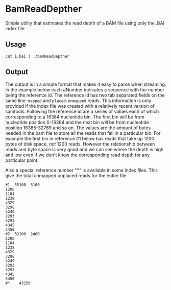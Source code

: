 # BamReadDepther
Simple utility that estimates the read depth of a BAM file using only the .BAI index file

## Usage
```
cat 1.bai | ./bamReadDepther
```

## Output
The output is in a simple format that makes it easy to parse when streaming. In the example below each #Number indicates a sequence with the number being the reference id. The reference id has two tab separated fields on the same line: ```mapped``` and ```placed-unmapped``` reads. This information is only provided if the index file was created with a relatively recent version of samtools. Following the reference id are a series of values each of which corresponding to a 16384 nucleotide bin. The first bin will be from nucleotide position 0-16384 and the next bin will be from nucleotide position 16385-32769 and so on. The values are the amount of bytes needed in the bam file to store all the reads that fall in a particular bin. For example the first bin in reference #1 below has reads that take up 1200 bytes of disk space, *not* 1200 reads. However the relationship between reads and byte space is very good and we can see where the depth is high and low even if we don't know the corresponding read depth for any particular point.

Also a special reference number "*" is available in some index files. This give the total unmapped unplaced reads for the entire file.
```
#1  35100  3100
1200
1104
1238
4329
3298
3249
2293
3293
4345
3450
#2  32100  2400
1200
1104
1238
4329
3298
3249
2293
3293
4345
3450
#*    43250
```
